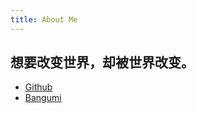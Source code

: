 ```yaml
---
title: About Me
---
```


## 想要改变世界，却被世界改变。

- [Github](https://github.com/banixc)
- [Bangumi](https://bgm.tv/user/banixc)

